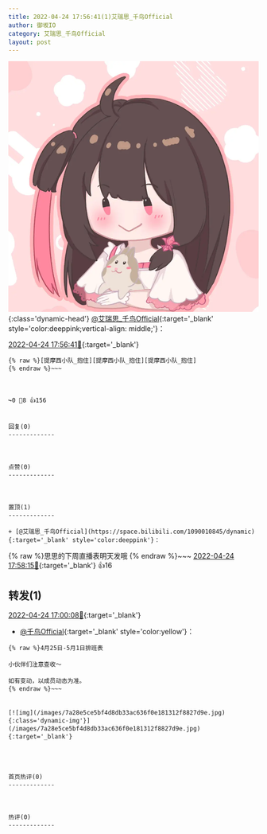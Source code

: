 ```yaml
---
title: 2022-04-24 17:56:41(1)艾瑞思_千鸟Official
author: 御坂IO
category: 艾瑞思_千鸟Official
layout: post
---
```


![img](/images/7e08840c56f251de28bdf766b647bd5fe9a5d50a.jpg){:class='dynamic-head'}
[@艾瑞思_千鸟Official](https://space.bilibili.com/1090010845/dynamic){:target='_blank' style='color:deeppink;vertical-align: middle;'}：

[2022-04-24 17:56:41🔗](https://t.bilibili.com/652645195741921317){:target='_blank'}

~~~
{% raw %}[提摩西小队_抱住][提摩西小队_抱住][提摩西小队_抱住]
{% endraw %}~~~



↪️0 💬8 👍156


回复(0)
-------------



点赞(0)
-------------



置顶(1)
-------------

+ [@艾瑞思_千鸟Official](https://space.bilibili.com/1090010845/dynamic){:target='_blank' style='color:deeppink'}：
~~~
{% raw %}思思的下周直播表明天发哦
{% endraw %}~~~
[2022-04-24 17:58:15🔗](https://t.bilibili.com/652645195741921317#reply110459979664){:target='_blank'} 👍16


转发(1)
-------------

[2022-04-24 17:00:08🔗](https://t.bilibili.com/652630622922080272){:target='_blank'}
+ [@千鸟Official](https://space.bilibili.com/553771121/dynamic){:target='_blank' style='color:yellow'}：
~~~
{% raw %}4月25日-5月1日排班表

小伙伴们注意查收～

如有变动，以成员动态为准。
{% endraw %}~~~


[![img](/images/7a28e5ce5bf4d8db33ac636f0e181312f8827d9e.jpg){:class='dynamic-img'}](/images/7a28e5ce5bf4d8db33ac636f0e181312f8827d9e.jpg){:target='_blank'}




首页热评(0)
-------------



热评(0)
-------------




